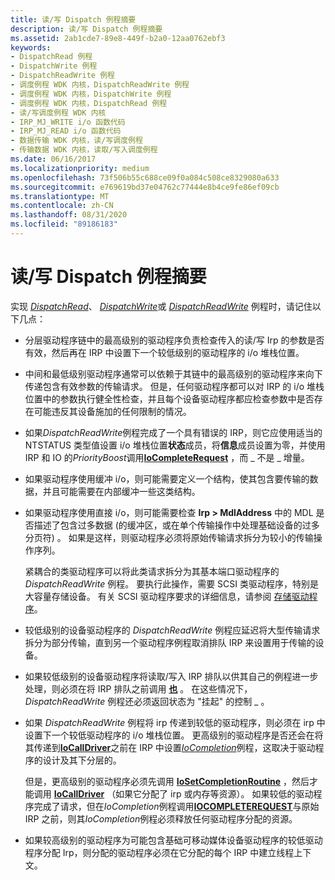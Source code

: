 ```yaml
---
title: 读/写 Dispatch 例程摘要
description: 读/写 Dispatch 例程摘要
ms.assetid: 2ab1cde7-89e8-449f-b2a0-12aa0762ebf3
keywords:
- DispatchRead 例程
- DispatchWrite 例程
- DispatchReadWrite 例程
- 调度例程 WDK 内核，DispatchReadWrite 例程
- 调度例程 WDK 内核，DispatchWrite 例程
- 调度例程 WDK 内核，DispatchRead 例程
- 读/写调度例程 WDK 内核
- IRP_MJ_WRITE i/o 函数代码
- IRP_MJ_READ i/o 函数代码
- 数据传输 WDK 内核，读/写调度例程
- 传输数据 WDK 内核，读取/写入调度例程
ms.date: 06/16/2017
ms.localizationpriority: medium
ms.openlocfilehash: 73f506b55c688ce09f0a084c508ce8329080a633
ms.sourcegitcommit: e769619bd37e04762c77444e8b4ce9fe86ef09cb
ms.translationtype: MT
ms.contentlocale: zh-CN
ms.lasthandoff: 08/31/2020
ms.locfileid: "89186183"
---
```

# <a name="summary-of-readwrite-dispatch-routines"></a>读/写 Dispatch 例程摘要





实现 [*DispatchRead*](/windows-hardware/drivers/ddi/wdm/nc-wdm-driver_dispatch)、 [*DispatchWrite*](/windows-hardware/drivers/ddi/wdm/nc-wdm-driver_dispatch)或 [*DispatchReadWrite*](/windows-hardware/drivers/ddi/wdm/nc-wdm-driver_dispatch) 例程时，请记住以下几点：

-   分层驱动程序链中的最高级别的驱动程序负责检查传入的读/写 Irp 的参数是否有效，然后再在 IRP 中设置下一个较低级别的驱动程序的 i/o 堆栈位置。

-   中间和最低级别驱动程序通常可以依赖于其链中的最高级别的驱动程序来向下传递包含有效参数的传输请求。 但是，任何驱动程序都可以对 IRP 的 i/o 堆栈位置中的参数执行健全性检查，并且每个设备驱动程序都应检查参数中是否存在可能违反其设备施加的任何限制的情况。

-   如果*DispatchReadWrite*例程完成了一个具有错误的 IRP，则它应使用适当的 NTSTATUS 类型值设置 i/o 堆栈位置**状态**成员，将**信息**成员设置为零，并使用 IRP 和 IO 的*PriorityBoost*调用[**IoCompleteRequest**](/windows-hardware/drivers/ddi/wdm/nf-wdm-iocompleterequest) ，而 \_ 不是 \_ 增量。

-   如果驱动程序使用缓冲 i/o，则可能需要定义一个结构，使其包含要传输的数据，并且可能需要在内部缓冲一些这类结构。

-   如果驱动程序使用直接 i/o，则可能需要检查 **Irp &gt; MdlAddress** 中的 MDL 是否描述了包含过多数据 (的缓冲区，或在单个传输操作中处理基础设备的过多分页符) 。 如果是这样，则驱动程序必须将原始传输请求拆分为较小的传输操作序列。

    紧耦合的类驱动程序可以将此类请求拆分为其基本端口驱动程序的 *DispatchReadWrite* 例程。 要执行此操作，需要 SCSI 类驱动程序，特别是大容量存储设备。 有关 SCSI 驱动程序要求的详细信息，请参阅 [存储驱动程序](../storage/storage-drivers.md)。

-   较低级别的设备驱动程序的 *DispatchReadWrite* 例程应延迟将大型传输请求拆分为部分传输，直到另一个驱动程序例程取消排队 IRP 来设置用于传输的设备。

-   如果较低级别的设备驱动程序将读取/写入 IRP 排队以供其自己的例程进一步处理，则必须在将 IRP 排队之前调用 [**也**](/windows-hardware/drivers/ddi/wdm/nf-wdm-iomarkirppending) 。 在这些情况下， *DispatchReadWrite* 例程还必须返回状态为 "挂起" 的控制 \_ 。

-   如果 *DispatchReadWrite* 例程将 irp 传递到较低的驱动程序，则必须在 irp 中设置下一个较低驱动程序的 i/o 堆栈位置。 更高级别的驱动程序是否还会在将其传递到[**IoCallDriver**](/windows-hardware/drivers/ddi/wdm/nf-wdm-iocalldriver)之前在 IRP 中设置[*IoCompletion*](/windows-hardware/drivers/ddi/wdm/nc-wdm-io_completion_routine)例程，这取决于驱动程序的设计及其下分层的。

    但是，更高级别的驱动程序必须先调用 [**IoSetCompletionRoutine**](/windows-hardware/drivers/ddi/wdm/nf-wdm-iosetcompletionroutine) ，然后才能调用 [**IoCallDriver**](/windows-hardware/drivers/ddi/wdm/nf-wdm-iocalldriver) （如果它分配了 irp 或内存等资源）。 如果较低的驱动程序完成了请求，但在*IoCompletion*例程调用[**IOCOMPLETEREQUEST**](/windows-hardware/drivers/ddi/wdm/nf-wdm-iocompleterequest)与原始 IRP 之前，则其*IoCompletion*例程必须释放任何驱动程序分配的资源。

-   如果较高级别的驱动程序为可能包含基础可移动媒体设备驱动程序的较低驱动程序分配 Irp，则分配的驱动程序必须在它分配的每个 IRP 中建立线程上下文。

 

